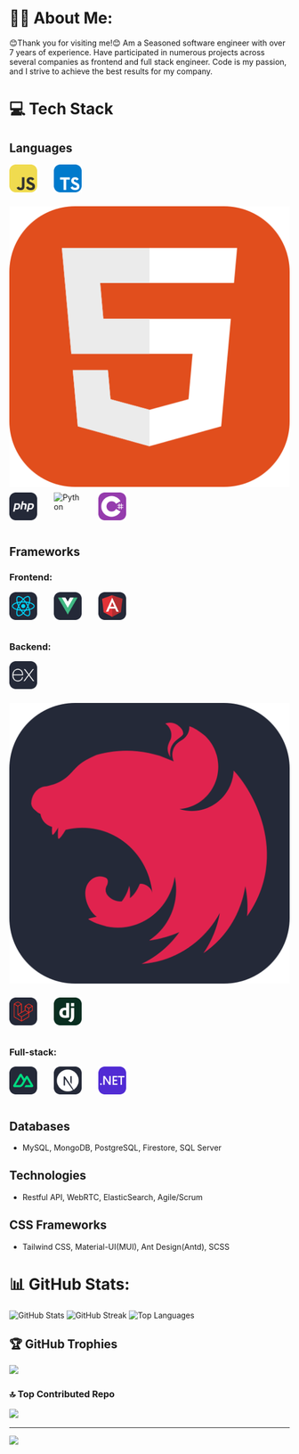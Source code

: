 # 👨‍💻 About Me:
😊Thank you for visiting me!😊
Am a Seasoned software engineer with over 7 years of experience.
Have participated in numerous projects across several companies as frontend and full stack engineer.
Code is my passion, and I strive to achieve the best results for my company.

# 💻 Tech Stack

## Languages
<div style="display: flex; flex-wrap: wrap; gap: 10px; justify-content: start">
  <img src="https://raw.githubusercontent.com/tandpfun/skill-icons/main/icons/JavaScript.svg" style="width: 50px!important; margin-right: 20px!important; margin-bottom:15px!important" alt="Javascript" />
  <img src="https://raw.githubusercontent.com/tandpfun/skill-icons/main/icons/TypeScript.svg" style="width: 50px!important; margin-right: 20px!important; margin-bottom:15px!important" alt="Typescript" />
  <img src="https://raw.githubusercontent.com/tandpfun/skill-icons/main/icons/HTML.svg" style=width: 50px!important; margin-right: 20px!important; margin-bottom:15px!important" alt="HTML5" />
  <img src="https://raw.githubusercontent.com/tandpfun/skill-icons/main/icons/PHP-Dark.svg" style="width: 50px!important; margin-right: 20px!important; margin-bottom:15px!important" alt="PHP" />
  <img src="https://github.com/ixrzr/skills-icons/raw/main/icons/python.svg" style="width: 50px!important; margin-right: 20px!important; margin-bottom:15px!important" alt="Python" />
  <img src="https://raw.githubusercontent.com/tandpfun/skill-icons/main/icons/CS.svg" style="width: 50px!important; margin-right: 20px!important; margin-bottom:15px!important" alt="C#" />
</div>

## Frameworks

### **Frontend:**
<div style="display: flex; flex-wrap: wrap; gap: 10px; justify-content: start">
  <img src="https://raw.githubusercontent.com/tandpfun/skill-icons/main/icons/React-Dark.svg" style="width: 50px!important; margin-right: 20px!important; margin-bottom:15px!important" alt="React" />
  <img src="https://raw.githubusercontent.com/tandpfun/skill-icons/main/icons/VueJS-Dark.svg" style="width: 50px!important; margin-right: 20px!important; margin-bottom:15px!important" alt="Vue.js" />
  <img src="https://raw.githubusercontent.com/tandpfun/skill-icons/main/icons/Angular-Dark.svg" style="width: 50px!important; margin-right: 20px!important; margin-bottom:15px!important" alt="Angular" />
</div>

### **Backend:**
<div style="display: flex; flex-wrap: wrap; gap: 10px; justify-content: start">
  <img src="https://raw.githubusercontent.com/tandpfun/skill-icons/main/icons/ExpressJS-Dark.svg" style="width: 50px!important; margin-right: 20px!important; margin-bottom:15px!important" alt="Express.js" />
  <img src="https://raw.githubusercontent.com/tandpfun/skill-icons/main/icons/NestJS-Dark.svg" style="wwidth: 50px!important; margin-right: 20px!important; margin-bottom:15px!important" alt="Nest.js" />
  <img src="https://raw.githubusercontent.com/tandpfun/skill-icons/main/icons/Laravel-Dark.svg" style="width: 50px!important; margin-right: 20px!important; margin-bottom:15px!important" alt="Laravel" />
  <img src="https://raw.githubusercontent.com/tandpfun/skill-icons/main/icons/Django.svg" style="width: 50px!important; margin-right: 20px!important; margin-bottom:15px!important" alt="Django" />
</div> 

### **Full-stack:**
<div style="display: flex; flex-wrap: wrap; gap: 10px; justify-content: start">
  <img src="https://raw.githubusercontent.com/tandpfun/skill-icons/main/icons/NuxtJS-Dark.svg" style="width: 50px!important; margin-right: 20px!important; margin-bottom:15px!important" alt="Nuxt.js" />
  <img src="https://raw.githubusercontent.com/tandpfun/skill-icons/main/icons/NextJS-Dark.svg" style="width: 50px!important; margin-right: 20px!important; margin-bottom:15px!important" alt="Next.js" />
  <img src="https://raw.githubusercontent.com/tandpfun/skill-icons/main/icons/DotNet.svg" style="width: 50px!important; margin-right: 20px!important; margin-bottom:15px!important" alt="ASP.NET core" />
</div>

## Databases
- MySQL, MongoDB, PostgreSQL, Firestore, SQL Server

## Technologies
- Restful API, WebRTC, ElasticSearch, Agile/Scrum

## CSS Frameworks
- Tailwind CSS, Material-UI(MUI), Ant Design(Antd), SCSS

# 📊 GitHub Stats:

![GitHub Stats](https://github-readme-stats.vercel.app/api?username=purity111&theme=dark&hide_border=false&include_all_commits=true&count_private=true&token="")
![GitHub Streak](https://github-readme-streak-stats.herokuapp.com/?user=purity111&theme=dark&hide_border=false)
![Top Languages](https://github-readme-stats.vercel.app/api/top-langs/?username=purity111&theme=dark&hide_border=false&include_all_commits=true&count_private=true&layout=compact)


## 🏆 GitHub Trophies
![](https://github-profile-trophy.vercel.app/?username=purity111&theme=dark&no-frame=false&no-bg=false&margin-w=4)

### 🔝 Top Contributed Repo
![](https://github-contributor-stats.vercel.app/api?username=purity111&limit=5&theme=dark&combine_all_yearly_contributions=true)

---
[![](https://visitcount.itsvg.in/api?id=purity111&label=Tech%20Enthusiasts&color=12&icon=2&pretty=true)](https://visitcount.itsvg.in)
<!-- Proudly created with GPRM ( https://gprm.itsvg.in ) -->
